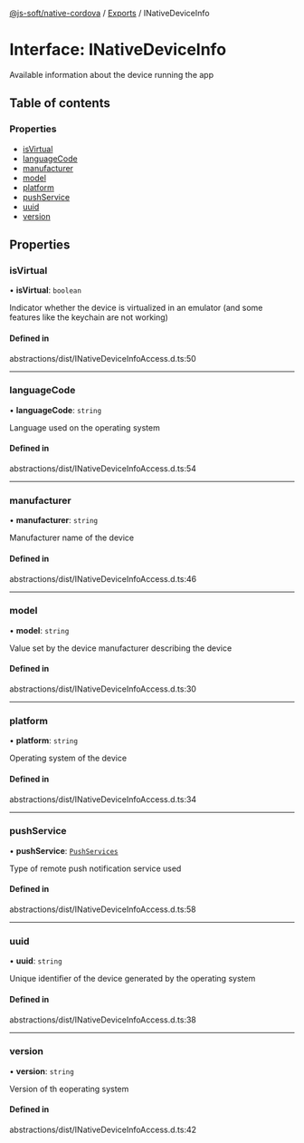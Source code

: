 [@js-soft/native-cordova](../README.md) / [Exports](../modules.md) / INativeDeviceInfo

# Interface: INativeDeviceInfo

Available information about the device running the app

## Table of contents

### Properties

-   [isVirtual](INativeDeviceInfo.md#isvirtual)
-   [languageCode](INativeDeviceInfo.md#languagecode)
-   [manufacturer](INativeDeviceInfo.md#manufacturer)
-   [model](INativeDeviceInfo.md#model)
-   [platform](INativeDeviceInfo.md#platform)
-   [pushService](INativeDeviceInfo.md#pushservice)
-   [uuid](INativeDeviceInfo.md#uuid)
-   [version](INativeDeviceInfo.md#version)

## Properties

### isVirtual

• **isVirtual**: `boolean`

Indicator whether the device is virtualized in an emulator (and some features like the keychain are not working)

#### Defined in

abstractions/dist/INativeDeviceInfoAccess.d.ts:50

---

### languageCode

• **languageCode**: `string`

Language used on the operating system

#### Defined in

abstractions/dist/INativeDeviceInfoAccess.d.ts:54

---

### manufacturer

• **manufacturer**: `string`

Manufacturer name of the device

#### Defined in

abstractions/dist/INativeDeviceInfoAccess.d.ts:46

---

### model

• **model**: `string`

Value set by the device manufacturer describing the device

#### Defined in

abstractions/dist/INativeDeviceInfoAccess.d.ts:30

---

### platform

• **platform**: `string`

Operating system of the device

#### Defined in

abstractions/dist/INativeDeviceInfoAccess.d.ts:34

---

### pushService

• **pushService**: [`PushServices`](../enums/PushServices.md)

Type of remote push notification service used

#### Defined in

abstractions/dist/INativeDeviceInfoAccess.d.ts:58

---

### uuid

• **uuid**: `string`

Unique identifier of the device generated by the operating system

#### Defined in

abstractions/dist/INativeDeviceInfoAccess.d.ts:38

---

### version

• **version**: `string`

Version of th eoperating system

#### Defined in

abstractions/dist/INativeDeviceInfoAccess.d.ts:42
